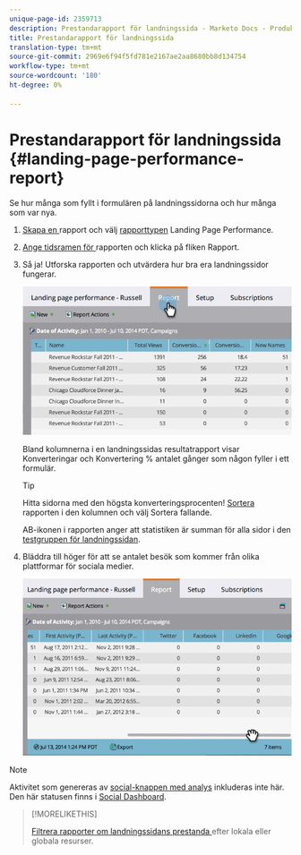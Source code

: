 ```yaml
---
unique-page-id: 2359713
description: Prestandarapport för landningssida - Marketo Docs - Produktdokumentation
title: Prestandarapport för landningssida
translation-type: tm+mt
source-git-commit: 2969e6f94f5fd781e2167ae2aa8680bb8d134754
workflow-type: tm+mt
source-wordcount: '180'
ht-degree: 0%

---
```



# Prestandarapport för landningssida {#landing-page-performance-report}

Se hur många som fyllt i formulären på landningssidorna och hur många som var nya.

1. [Skapa en ](/help/marketo/product-docs/reporting/basic-reporting/creating-reports/create-a-report-in-a-program.md) rapport och välj  [rapporttypen](/help/marketo/product-docs/reporting/basic-reporting/report-types/report-type-overview.md) Landing Page Performance.
1. [Ange tidsramen för ](/help/marketo/product-docs/reporting/basic-reporting/editing-reports/change-a-report-time-frame.md) rapporten och klicka på fliken Rapport.
1. Så ja! Utforska rapporten och utvärdera hur bra era landningssidor fungerar.

   ![](assets/image2014-9-16-15-3a53-3a33.png)

   Bland kolumnerna i en landningssidas resultatrapport visar Konverteringar och Konvertering % antalet gånger som någon fyller i ett formulär.

   >[!TIP]
   >
   >Hitta sidorna med den högsta konverteringsprocenten! [Sortera ](/help/marketo/product-docs/reporting/basic-reporting/editing-reports/sort-report-on-columns.md) rapporten i den kolumnen och välj Sortera fallande.

   AB-ikonen i rapporten anger att statistiken är summan för alla sidor i den [testgruppen för landningssidan](/help/marketo/product-docs/demand-generation/landing-pages/understanding-landing-pages/landing-page-test-groups.md).

1. Bläddra till höger för att se antalet besök som kommer från olika plattformar för sociala medier.

   ![](assets/image2014-9-16-15-3a54-3a27.png)

>[!NOTE]
>
>Aktivitet som genereras av [social-knappen med analys](/help/marketo/product-docs/demand-generation/landing-pages/free-form-landing-pages/add-a-social-button-to-a-free-form-landing-page.md) inkluderas inte här. Den här statusen finns i [Social Dashboard](/help/marketo/product-docs/demand-generation/social/social-functions/view-social-performance.md).

>[!MORELIKETHIS]
>
>[Filtrera rapporter om landningssidans prestanda ](/help/marketo/product-docs/demand-generation/landing-pages/landing-page-actions/filter-a-landing-page-performance-report.md) efter lokala eller globala resurser.
